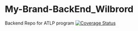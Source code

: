 # My-Brand-BackEnd_Wilbrord
Backend Repo for ATLP program
<a href='https://coveralls.io/github/wilbrord2/My-Brand-BackEnd_Wilbrord?branch=develop'><img src='https://coveralls.io/repos/github/wilbrord2/My-Brand-BackEnd_Wilbrord/badge.svg?branch=develop' alt='Coverage Status' /></a>

